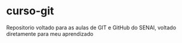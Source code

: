 # curso-git
Repositorio voltado para as aulas de GIT e GitHub do SENAI, voltado diretamente para meu aprendizado
